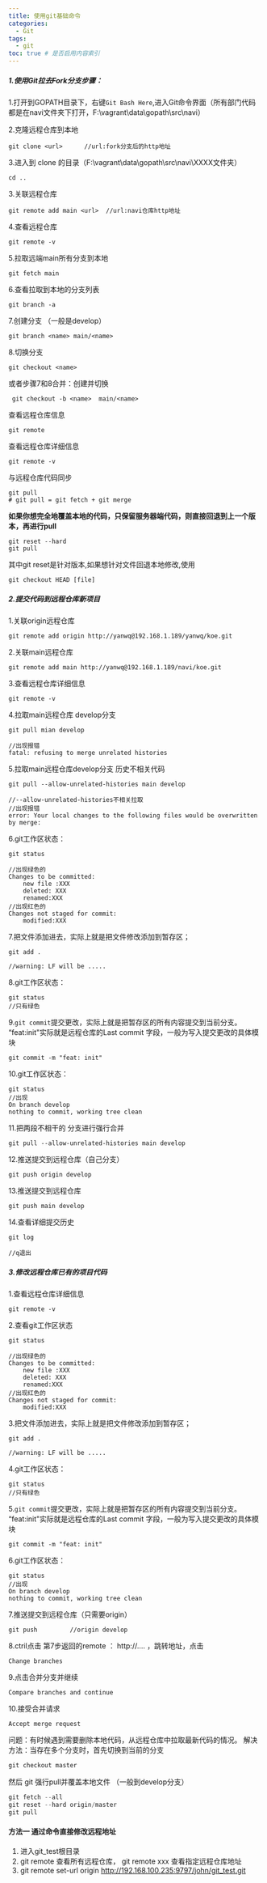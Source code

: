 ```yaml
---
title: 使用git基础命令
categories:
  - Git
tags:
  - git
toc: true # 是否启用内容索引
---
```


##### 1.使用Git拉去Fork分支步骤：

1.打开到GOPATH目录下，右键`Git Bash Here`,进入Git命令界面（所有部门代码都是在navi文件夹下打开，F:\vagrant\data\gopath\src\navi）

2.克隆远程仓库到本地

```
git clone <url> 	 //url:fork分支后的http地址
```

3.进入到 clone 的目录（F:\vagrant\data\gopath\src\navi\XXXX文件夹）

```
cd ..
```

3.关联远程仓库

```
git remote add main <url>  //url:navi仓库http地址
```

4.查看远程仓库

```
git remote -v
```

5.拉取远端main所有分支到本地

```
git fetch main
```

6.查看拉取到本地的分支列表

```
git branch -a
```

7.创建分支 （一般是develop）

```
git branch <name> main/<name>
```

8.切换分支

```
git checkout <name> 
```

或者步骤7和8合并：创建并切换 

```
 git checkout -b <name>  main/<name>
```



查看远程仓库信息

```shell
git remote
```

查看远程仓库详细信息

```shell
git remote -v
```

与远程仓库代码同步

```shell
git pull
# git pull = git fetch + git merge
```

**如果你想完全地覆盖本地的代码，只保留服务器端代码，则直接回退到上一个版本，再进行pull**

```
git reset --hard
git pull
```

其中git reset是针对版本,如果想针对文件回退本地修改,使用

```
git checkout HEAD [file]
```

##### 2.提交代码到远程仓库新项目

1.关联origin远程仓库

```
git remote add origin http://yanwq@192.168.1.189/yanwq/koe.git
```

2.关联main远程仓库

```
git remote add main http://yanwq@192.168.1.189/navi/koe.git

```

3.查看远程仓库详细信息

```shell
git remote -v
```

4.拉取main远程仓库 develop分支

```
git pull mian develop

//出现报错
fatal: refusing to merge unrelated histories
```

5.拉取main远程仓库develop分支 历史不相关代码

```
git pull --allow-unrelated-histories main develop

//--allow-unrelated-histories不相关拉取
//出现报错
error: Your local changes to the following files would be overwritten by merge:
```

6.git工作区状态：

```
git status

//出现绿色的
Changes to be committed:
	new file :XXX
	deleted: XXX
	renamed:XXX
//出现红色的	
Changes not staged for commit:
	modified:XXX
```

7.把文件添加进去，实际上就是把文件修改添加到暂存区；

```
git add .

//warning: LF will be .....
```

8.git工作区状态：

```
git status
//只有绿色
```

9.`git commit`提交更改，实际上就是把暂存区的所有内容提交到当前分支。 “feat:init"实际就是远程仓库的Last commit 字段，一般为写入提交更改的具体模块

```
git commit -m "feat: init"
```

10.git工作区状态：

```
git status 
//出现
On branch develop
nothing to commit, working tree clean
```

11.把两段不相干的 分支进行强行合并

```
git pull --allow-unrelated-histories main develop
```

12.推送提交到远程仓库（自己分支）

```
git push origin develop
```

13.推送提交到远程仓库

```
git push main develop
```

14.查看详细提交历史

```
git log

//q退出
```





##### 3.修改远程仓库已有的项目代码

1.查看远程仓库详细信息

```
git remote -v
```

2.查看git工作区状态

```
git status

//出现绿色的
Changes to be committed:
	new file :XXX
	deleted: XXX
	renamed:XXX
//出现红色的	
Changes not staged for commit:
	modified:XXX
```

3.把文件添加进去，实际上就是把文件修改添加到暂存区；

```
git add .

//warning: LF will be .....
```

4.git工作区状态：

```
git status
//只有绿色
```

5.`git commit`提交更改，实际上就是把暂存区的所有内容提交到当前分支。 “feat:init"实际就是远程仓库的Last commit 字段，一般为写入提交更改的具体模块

```
git commit -m "feat: init"
```

6.git工作区状态：

```
git status 
//出现
On branch develop
nothing to commit, working tree clean
```

7.推送提交到远程仓库（只需要origin）

```
git push         //origin develop
```

8.ctril点击 第7步返回的remote ： http://.... ，跳转地址，点击

```
Change branches
```

9.点击合并分支并继续

```
Compare branches and continue
```

10.接受合并请求

```
Accept merge request
```





问题：有时候遇到需要删除本地代码，从远程仓库中拉取最新代码的情况。
解决方法：当存在多个分支时，首先切换到当前的分支

```javascript
git checkout master
```

然后 git 强行pull并覆盖本地文件 （一般到develop分支）

```javascript
git fetch --all  
git reset --hard origin/master 
git pull
```





#### 方法一 通过命令直接修改远程地址

1. 进入git_test根目录
2. git remote 查看所有远程仓库， git remote xxx 查看指定远程仓库地址
3. git remote set-url origin http://192.168.100.235:9797/john/git_test.git